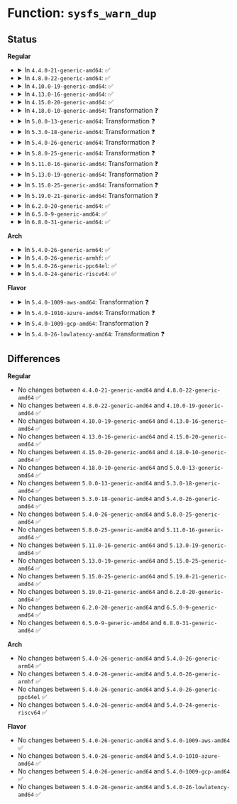 # Function: <code>sysfs_warn_dup</code>

## Status
<b>Regular</b>
<ul>
<li>
<details>
<summary>In <code>4.4.0-21-generic-amd64</code>: ✅</summary>

```c
void sysfs_warn_dup(struct kernfs_node * parent, const char * name)
```

```json
{
  "name": "sysfs_warn_dup",
  "collision_type": "Unique Global",
  "inline_type": "No",
  "funcs": [
    {
      "addr": 18446744071581518944,
      "name": "sysfs_warn_dup",
      "external": true,
      "loc": "fs/sysfs/dir.c:22",
      "file": "fs/sysfs/dir.c",
      "inline": "seen, unknown",
      "caller_inline": [],
      "caller_func": [
        "fs/sysfs/file.c:sysfs_add_file_mode_ns",
        "fs/sysfs/dir.c:sysfs_create_mount_point",
        "fs/sysfs/dir.c:sysfs_create_dir_ns",
        "fs/sysfs/group.c:__compat_only_sysfs_link_entry_to_kobj",
        "fs/sysfs/group.c:internal_create_group"
      ]
    }
  ],
  "symbols": [
    {
      "addr": 18446744071581518944,
      "name": "sysfs_warn_dup",
      "section": ".text",
      "bind": "STB_GLOBAL",
      "size": 113
    }
  ]
}
```
</details>
</li>
<li>
<details>
<summary>In <code>4.8.0-22-generic-amd64</code>: ✅</summary>

```c
void sysfs_warn_dup(struct kernfs_node * parent, const char * name)
```

```json
{
  "name": "sysfs_warn_dup",
  "collision_type": "Unique Global",
  "inline_type": "No",
  "funcs": [
    {
      "addr": 18446744071581704928,
      "name": "sysfs_warn_dup",
      "external": true,
      "loc": "fs/sysfs/dir.c:22",
      "file": "fs/sysfs/dir.c",
      "inline": "seen, unknown",
      "caller_inline": [],
      "caller_func": [
        "fs/sysfs/file.c:sysfs_add_file_mode_ns",
        "fs/sysfs/dir.c:sysfs_create_mount_point",
        "fs/sysfs/dir.c:sysfs_create_dir_ns",
        "fs/sysfs/group.c:__compat_only_sysfs_link_entry_to_kobj",
        "fs/sysfs/group.c:internal_create_group"
      ]
    }
  ],
  "symbols": [
    {
      "addr": 18446744071581704928,
      "name": "sysfs_warn_dup",
      "section": ".text",
      "bind": "STB_GLOBAL",
      "size": 113
    }
  ]
}
```
</details>
</li>
<li>
<details>
<summary>In <code>4.10.0-19-generic-amd64</code>: ✅</summary>

```c
void sysfs_warn_dup(struct kernfs_node * parent, const char * name)
```

```json
{
  "name": "sysfs_warn_dup",
  "collision_type": "Unique Global",
  "inline_type": "No",
  "funcs": [
    {
      "addr": 18446744071581792784,
      "name": "sysfs_warn_dup",
      "external": true,
      "loc": "fs/sysfs/dir.c:22",
      "file": "fs/sysfs/dir.c",
      "inline": "seen, unknown",
      "caller_inline": [],
      "caller_func": [
        "fs/sysfs/file.c:sysfs_add_file_mode_ns",
        "fs/sysfs/dir.c:sysfs_create_mount_point",
        "fs/sysfs/dir.c:sysfs_create_dir_ns",
        "fs/sysfs/group.c:__compat_only_sysfs_link_entry_to_kobj",
        "fs/sysfs/group.c:internal_create_group"
      ]
    }
  ],
  "symbols": [
    {
      "addr": 18446744071581792784,
      "name": "sysfs_warn_dup",
      "section": ".text",
      "bind": "STB_GLOBAL",
      "size": 113
    }
  ]
}
```
</details>
</li>
<li>
<details>
<summary>In <code>4.13.0-16-generic-amd64</code>: ✅</summary>

```c
void sysfs_warn_dup(struct kernfs_node * parent, const char * name)
```

```json
{
  "name": "sysfs_warn_dup",
  "collision_type": "Unique Global",
  "inline_type": "No",
  "funcs": [
    {
      "addr": 18446744071581847824,
      "name": "sysfs_warn_dup",
      "external": true,
      "loc": "fs/sysfs/dir.c:22",
      "file": "fs/sysfs/dir.c",
      "inline": "seen, unknown",
      "caller_inline": [],
      "caller_func": [
        "fs/sysfs/file.c:sysfs_add_file_mode_ns",
        "fs/sysfs/dir.c:sysfs_create_mount_point",
        "fs/sysfs/dir.c:sysfs_create_dir_ns",
        "fs/sysfs/group.c:__compat_only_sysfs_link_entry_to_kobj",
        "fs/sysfs/group.c:internal_create_group"
      ]
    }
  ],
  "symbols": [
    {
      "addr": 18446744071581847824,
      "name": "sysfs_warn_dup",
      "section": ".text",
      "bind": "STB_GLOBAL",
      "size": 103
    }
  ]
}
```
</details>
</li>
<li>
<details>
<summary>In <code>4.15.0-20-generic-amd64</code>: ✅</summary>

```c
void sysfs_warn_dup(struct kernfs_node * parent, const char * name)
```

```json
{
  "name": "sysfs_warn_dup",
  "collision_type": "Unique Global",
  "inline_type": "No",
  "funcs": [
    {
      "addr": 18446744071581997632,
      "name": "sysfs_warn_dup",
      "external": true,
      "loc": "fs/sysfs/dir.c:22",
      "file": "fs/sysfs/dir.c",
      "inline": "seen, unknown",
      "caller_inline": [],
      "caller_func": [
        "fs/sysfs/file.c:sysfs_add_file_mode_ns",
        "fs/sysfs/dir.c:sysfs_create_mount_point",
        "fs/sysfs/dir.c:sysfs_create_dir_ns",
        "fs/sysfs/group.c:__compat_only_sysfs_link_entry_to_kobj",
        "fs/sysfs/group.c:internal_create_group"
      ]
    }
  ],
  "symbols": [
    {
      "addr": 18446744071581997632,
      "name": "sysfs_warn_dup",
      "section": ".text",
      "bind": "STB_GLOBAL",
      "size": 103
    }
  ]
}
```
</details>
</li>
<li>
<details>
<summary>In <code>4.18.0-10-generic-amd64</code>: Transformation ❓</summary>

```c
void sysfs_warn_dup(struct kernfs_node * parent, const char * name)
```

```json
{
  "name": "sysfs_warn_dup",
  "collision_type": "Unique Global",
  "inline_type": "No",
  "funcs": [
    {
      "addr": 0,
      "name": "sysfs_warn_dup",
      "external": true,
      "loc": "fs/sysfs/dir.c:21",
      "file": "fs/sysfs/dir.c",
      "inline": "seen, unknown",
      "caller_inline": [],
      "caller_func": [
        "fs/sysfs/file.c:sysfs_add_file_mode_ns",
        "fs/sysfs/dir.c:sysfs_create_mount_point",
        "fs/sysfs/dir.c:sysfs_create_dir_ns",
        "fs/sysfs/group.c:__compat_only_sysfs_link_entry_to_kobj",
        "fs/sysfs/group.c:internal_create_group"
      ]
    }
  ],
  "symbols": [
    {
      "addr": 18446744071582186222,
      "name": "sysfs_warn_dup.cold.4",
      "section": ".text",
      "bind": "STB_LOCAL",
      "size": 38
    },
    {
      "addr": 18446744071582185616,
      "name": "sysfs_warn_dup",
      "section": ".text",
      "bind": "STB_GLOBAL",
      "size": 77
    }
  ]
}
```
</details>
</li>
<li>
<details>
<summary>In <code>5.0.0-13-generic-amd64</code>: Transformation ❓</summary>

```c
void sysfs_warn_dup(struct kernfs_node * parent, const char * name)
```

```json
{
  "name": "sysfs_warn_dup",
  "collision_type": "Unique Global",
  "inline_type": "No",
  "funcs": [
    {
      "addr": 0,
      "name": "sysfs_warn_dup",
      "external": true,
      "loc": "fs/sysfs/dir.c:21",
      "file": "fs/sysfs/dir.c",
      "inline": "seen, unknown",
      "caller_inline": [],
      "caller_func": [
        "fs/sysfs/file.c:sysfs_add_file_mode_ns",
        "fs/sysfs/dir.c:sysfs_create_mount_point",
        "fs/sysfs/dir.c:sysfs_create_dir_ns",
        "fs/sysfs/group.c:__compat_only_sysfs_link_entry_to_kobj",
        "fs/sysfs/group.c:internal_create_group"
      ]
    }
  ],
  "symbols": [
    {
      "addr": 18446744071582281374,
      "name": "sysfs_warn_dup.cold.4",
      "section": ".text",
      "bind": "STB_LOCAL",
      "size": 38
    },
    {
      "addr": 18446744071582280752,
      "name": "sysfs_warn_dup",
      "section": ".text",
      "bind": "STB_GLOBAL",
      "size": 77
    }
  ]
}
```
</details>
</li>
<li>
<details>
<summary>In <code>5.3.0-18-generic-amd64</code>: Transformation ❓</summary>

```c
void sysfs_warn_dup(struct kernfs_node * parent, const char * name)
```

```json
{
  "name": "sysfs_warn_dup",
  "collision_type": "Unique Global",
  "inline_type": "No",
  "funcs": [
    {
      "addr": 0,
      "name": "sysfs_warn_dup",
      "external": true,
      "loc": "fs/sysfs/dir.c:21",
      "file": "fs/sysfs/dir.c",
      "inline": "seen, unknown",
      "caller_inline": [],
      "caller_func": [
        "fs/sysfs/file.c:sysfs_add_file_mode_ns",
        "fs/sysfs/dir.c:sysfs_create_mount_point",
        "fs/sysfs/dir.c:sysfs_create_dir_ns",
        "fs/sysfs/group.c:__compat_only_sysfs_link_entry_to_kobj",
        "fs/sysfs/group.c:internal_create_group"
      ]
    }
  ],
  "symbols": [
    {
      "addr": 18446744071582446059,
      "name": "sysfs_warn_dup.cold",
      "section": ".text",
      "bind": "STB_LOCAL",
      "size": 39
    },
    {
      "addr": 18446744071582445424,
      "name": "sysfs_warn_dup",
      "section": ".text",
      "bind": "STB_GLOBAL",
      "size": 78
    }
  ]
}
```
</details>
</li>
<li>
<details>
<summary>In <code>5.4.0-26-generic-amd64</code>: Transformation ❓</summary>

```c
void sysfs_warn_dup(struct kernfs_node * parent, const char * name)
```

```json
{
  "name": "sysfs_warn_dup",
  "collision_type": "Unique Global",
  "inline_type": "No",
  "funcs": [
    {
      "addr": 0,
      "name": "sysfs_warn_dup",
      "external": true,
      "loc": "fs/sysfs/dir.c:21",
      "file": "fs/sysfs/dir.c",
      "inline": "seen, unknown",
      "caller_inline": [],
      "caller_func": [
        "fs/sysfs/file.c:sysfs_add_file_mode_ns",
        "fs/sysfs/dir.c:sysfs_create_mount_point",
        "fs/sysfs/dir.c:sysfs_create_dir_ns",
        "fs/sysfs/group.c:__compat_only_sysfs_link_entry_to_kobj",
        "fs/sysfs/group.c:internal_create_group"
      ]
    }
  ],
  "symbols": [
    {
      "addr": 18446744071582545259,
      "name": "sysfs_warn_dup.cold",
      "section": ".text",
      "bind": "STB_LOCAL",
      "size": 39
    },
    {
      "addr": 18446744071582544624,
      "name": "sysfs_warn_dup",
      "section": ".text",
      "bind": "STB_GLOBAL",
      "size": 78
    }
  ]
}
```
</details>
</li>
<li>
<details>
<summary>In <code>5.8.0-25-generic-amd64</code>: Transformation ❓</summary>

```c
void sysfs_warn_dup(struct kernfs_node * parent, const char * name)
```

```json
{
  "name": "sysfs_warn_dup",
  "collision_type": "Unique Global",
  "inline_type": "No",
  "funcs": [
    {
      "addr": 0,
      "name": "sysfs_warn_dup",
      "external": true,
      "loc": "fs/sysfs/dir.c:21",
      "file": "fs/sysfs/dir.c",
      "inline": "seen, unknown",
      "caller_inline": [],
      "caller_func": [
        "fs/sysfs/file.c:sysfs_add_file_mode_ns",
        "fs/sysfs/dir.c:sysfs_create_mount_point",
        "fs/sysfs/dir.c:sysfs_create_dir_ns",
        "fs/sysfs/symlink.c:sysfs_do_create_link_sd",
        "fs/sysfs/group.c:compat_only_sysfs_link_entry_to_kobj",
        "fs/sysfs/group.c:internal_create_group"
      ]
    }
  ],
  "symbols": [
    {
      "addr": 18446744071582851643,
      "name": "sysfs_warn_dup.cold",
      "section": ".text",
      "bind": "STB_LOCAL",
      "size": 39
    },
    {
      "addr": 18446744071582851008,
      "name": "sysfs_warn_dup",
      "section": ".text",
      "bind": "STB_GLOBAL",
      "size": 78
    }
  ]
}
```
</details>
</li>
<li>
<details>
<summary>In <code>5.11.0-16-generic-amd64</code>: Transformation ❓</summary>

```c
void sysfs_warn_dup(struct kernfs_node * parent, const char * name)
```

```json
{
  "name": "sysfs_warn_dup",
  "collision_type": "Unique Global",
  "inline_type": "No",
  "funcs": [
    {
      "addr": 0,
      "name": "sysfs_warn_dup",
      "external": true,
      "loc": "fs/sysfs/dir.c:21",
      "file": "fs/sysfs/dir.c",
      "inline": "seen, unknown",
      "caller_inline": [],
      "caller_func": [
        "fs/sysfs/file.c:sysfs_add_file_mode_ns",
        "fs/sysfs/dir.c:sysfs_create_mount_point",
        "fs/sysfs/dir.c:sysfs_create_dir_ns",
        "fs/sysfs/symlink.c:sysfs_do_create_link_sd",
        "fs/sysfs/group.c:compat_only_sysfs_link_entry_to_kobj",
        "fs/sysfs/group.c:internal_create_group"
      ]
    }
  ],
  "symbols": [
    {
      "addr": 18446744071591346510,
      "name": "sysfs_warn_dup.cold",
      "section": ".text",
      "bind": "STB_LOCAL",
      "size": 39
    },
    {
      "addr": 18446744071582924048,
      "name": "sysfs_warn_dup",
      "section": ".text",
      "bind": "STB_GLOBAL",
      "size": 78
    }
  ]
}
```
</details>
</li>
<li>
<details>
<summary>In <code>5.13.0-19-generic-amd64</code>: Transformation ❓</summary>

```c
void sysfs_warn_dup(struct kernfs_node * parent, const char * name)
```

```json
{
  "name": "sysfs_warn_dup",
  "collision_type": "Unique Global",
  "inline_type": "No",
  "funcs": [
    {
      "addr": 0,
      "name": "sysfs_warn_dup",
      "external": true,
      "loc": "fs/sysfs/dir.c:21",
      "file": "fs/sysfs/dir.c",
      "inline": "seen, unknown",
      "caller_inline": [],
      "caller_func": [
        "fs/sysfs/file.c:sysfs_add_file_mode_ns",
        "fs/sysfs/dir.c:sysfs_create_mount_point",
        "fs/sysfs/dir.c:sysfs_create_dir_ns",
        "fs/sysfs/symlink.c:sysfs_do_create_link_sd",
        "fs/sysfs/group.c:compat_only_sysfs_link_entry_to_kobj",
        "fs/sysfs/group.c:internal_create_group"
      ]
    }
  ],
  "symbols": [
    {
      "addr": 18446744071591289260,
      "name": "sysfs_warn_dup.cold",
      "section": ".text",
      "bind": "STB_LOCAL",
      "size": 39
    },
    {
      "addr": 18446744071582951696,
      "name": "sysfs_warn_dup",
      "section": ".text",
      "bind": "STB_GLOBAL",
      "size": 78
    }
  ]
}
```
</details>
</li>
<li>
<details>
<summary>In <code>5.15.0-25-generic-amd64</code>: Transformation ❓</summary>

```c
void sysfs_warn_dup(struct kernfs_node * parent, const char * name)
```

```json
{
  "name": "sysfs_warn_dup",
  "collision_type": "Unique Global",
  "inline_type": "No",
  "funcs": [
    {
      "addr": 0,
      "name": "sysfs_warn_dup",
      "external": true,
      "loc": "fs/sysfs/dir.c:21",
      "file": "fs/sysfs/dir.c",
      "inline": "seen, unknown",
      "caller_inline": [],
      "caller_func": [
        "fs/sysfs/file.c:sysfs_add_file_mode_ns",
        "fs/sysfs/dir.c:sysfs_create_mount_point",
        "fs/sysfs/dir.c:sysfs_create_dir_ns",
        "fs/sysfs/symlink.c:sysfs_do_create_link_sd",
        "fs/sysfs/group.c:compat_only_sysfs_link_entry_to_kobj",
        "fs/sysfs/group.c:internal_create_group"
      ]
    }
  ],
  "symbols": [
    {
      "addr": 18446744071592248983,
      "name": "sysfs_warn_dup.cold",
      "section": ".text",
      "bind": "STB_LOCAL",
      "size": 39
    },
    {
      "addr": 18446744071583286928,
      "name": "sysfs_warn_dup",
      "section": ".text",
      "bind": "STB_GLOBAL",
      "size": 78
    }
  ]
}
```
</details>
</li>
<li>
<details>
<summary>In <code>5.19.0-21-generic-amd64</code>: Transformation ❓</summary>

```c
void sysfs_warn_dup(struct kernfs_node * parent, const char * name)
```

```json
{
  "name": "sysfs_warn_dup",
  "collision_type": "Unique Global",
  "inline_type": "No",
  "funcs": [
    {
      "addr": 0,
      "name": "sysfs_warn_dup",
      "external": true,
      "loc": "fs/sysfs/dir.c:21",
      "file": "fs/sysfs/dir.c",
      "inline": "seen, unknown",
      "caller_inline": [],
      "caller_func": [
        "fs/sysfs/file.c:sysfs_add_bin_file_mode_ns",
        "fs/sysfs/file.c:sysfs_add_file_mode_ns",
        "fs/sysfs/dir.c:sysfs_create_mount_point",
        "fs/sysfs/dir.c:sysfs_create_dir_ns",
        "fs/sysfs/symlink.c:sysfs_do_create_link_sd",
        "fs/sysfs/group.c:compat_only_sysfs_link_entry_to_kobj",
        "fs/sysfs/group.c:internal_create_group"
      ]
    }
  ],
  "symbols": [
    {
      "addr": 18446744071594030051,
      "name": "sysfs_warn_dup.cold",
      "section": ".text",
      "bind": "STB_LOCAL",
      "size": 52
    },
    {
      "addr": 18446744071583792400,
      "name": "sysfs_warn_dup",
      "section": ".text",
      "bind": "STB_GLOBAL",
      "size": 77
    }
  ]
}
```
</details>
</li>
<li>
<details>
<summary>In <code>6.2.0-20-generic-amd64</code>: ✅</summary>

```c
void sysfs_warn_dup(struct kernfs_node * parent, const char * name)
```

```json
{
  "name": "sysfs_warn_dup",
  "collision_type": "Unique Global",
  "inline_type": "No",
  "funcs": [
    {
      "addr": 18446744071584412144,
      "name": "sysfs_warn_dup",
      "external": true,
      "loc": "fs/sysfs/dir.c:21",
      "file": "fs/sysfs/dir.c",
      "inline": "seen, unknown",
      "caller_inline": [],
      "caller_func": [
        "fs/sysfs/file.c:sysfs_add_bin_file_mode_ns",
        "fs/sysfs/file.c:sysfs_add_file_mode_ns",
        "fs/sysfs/dir.c:sysfs_create_mount_point",
        "fs/sysfs/dir.c:sysfs_create_dir_ns",
        "fs/sysfs/symlink.c:sysfs_do_create_link_sd",
        "fs/sysfs/group.c:compat_only_sysfs_link_entry_to_kobj",
        "fs/sysfs/group.c:internal_create_group"
      ]
    }
  ],
  "symbols": [
    {
      "addr": 18446744071584412144,
      "name": "sysfs_warn_dup",
      "section": ".text",
      "bind": "STB_GLOBAL",
      "size": 120
    }
  ]
}
```
</details>
</li>
<li>
<details>
<summary>In <code>6.5.0-9-generic-amd64</code>: ✅</summary>

```c
void sysfs_warn_dup(struct kernfs_node * parent, const char * name)
```

```json
{
  "name": "sysfs_warn_dup",
  "collision_type": "Unique Global",
  "inline_type": "No",
  "funcs": [
    {
      "addr": 18446744071584640704,
      "name": "sysfs_warn_dup",
      "external": true,
      "loc": "fs/sysfs/dir.c:21",
      "file": "fs/sysfs/dir.c",
      "inline": "seen, unknown",
      "caller_inline": [],
      "caller_func": [
        "fs/sysfs/file.c:sysfs_add_bin_file_mode_ns",
        "fs/sysfs/file.c:sysfs_add_file_mode_ns",
        "fs/sysfs/dir.c:sysfs_create_mount_point",
        "fs/sysfs/dir.c:sysfs_create_dir_ns",
        "fs/sysfs/symlink.c:sysfs_do_create_link_sd",
        "fs/sysfs/group.c:compat_only_sysfs_link_entry_to_kobj",
        "fs/sysfs/group.c:internal_create_group"
      ]
    }
  ],
  "symbols": [
    {
      "addr": 18446744071584640704,
      "name": "sysfs_warn_dup",
      "section": ".text",
      "bind": "STB_GLOBAL",
      "size": 120
    }
  ]
}
```
</details>
</li>
<li>
<details>
<summary>In <code>6.8.0-31-generic-amd64</code>: ✅</summary>

```c
void sysfs_warn_dup(struct kernfs_node * parent, const char * name)
```

```json
{
  "name": "sysfs_warn_dup",
  "collision_type": "Unique Global",
  "inline_type": "No",
  "funcs": [
    {
      "addr": 18446744071584872992,
      "name": "sysfs_warn_dup",
      "external": true,
      "loc": "fs/sysfs/dir.c:21",
      "file": "fs/sysfs/dir.c",
      "inline": "seen, unknown",
      "caller_inline": [],
      "caller_func": [
        "fs/sysfs/file.c:sysfs_add_bin_file_mode_ns",
        "fs/sysfs/file.c:sysfs_add_file_mode_ns",
        "fs/sysfs/dir.c:sysfs_create_mount_point",
        "fs/sysfs/dir.c:sysfs_create_dir_ns",
        "fs/sysfs/symlink.c:sysfs_do_create_link_sd",
        "fs/sysfs/group.c:compat_only_sysfs_link_entry_to_kobj",
        "fs/sysfs/group.c:internal_create_group"
      ]
    }
  ],
  "symbols": [
    {
      "addr": 18446744071584872992,
      "name": "sysfs_warn_dup",
      "section": ".text",
      "bind": "STB_GLOBAL",
      "size": 167
    }
  ]
}
```
</details>
</li>
</ul>
<b>Arch</b>
<ul>
<li>
<details>
<summary>In <code>5.4.0-26-generic-arm64</code>: ✅</summary>

```c
void sysfs_warn_dup(struct kernfs_node * parent, const char * name)
```

```json
{
  "name": "sysfs_warn_dup",
  "collision_type": "Unique Global",
  "inline_type": "No",
  "funcs": [
    {
      "addr": 18446603336494182600,
      "name": "sysfs_warn_dup",
      "external": true,
      "loc": "fs/sysfs/dir.c:21",
      "file": "fs/sysfs/dir.c",
      "inline": "seen, unknown",
      "caller_inline": [],
      "caller_func": [
        "fs/sysfs/file.c:sysfs_add_file_mode_ns",
        "fs/sysfs/dir.c:sysfs_create_mount_point",
        "fs/sysfs/dir.c:sysfs_create_dir_ns",
        "fs/sysfs/group.c:__compat_only_sysfs_link_entry_to_kobj",
        "fs/sysfs/group.c:internal_create_group"
      ]
    }
  ],
  "symbols": [
    {
      "addr": 18446603336494182600,
      "name": "sysfs_warn_dup",
      "section": ".text",
      "bind": "STB_GLOBAL",
      "size": 128
    }
  ]
}
```
</details>
</li>
<li>
<details>
<summary>In <code>5.4.0-26-generic-armhf</code>: ✅</summary>

```c
void sysfs_warn_dup(struct kernfs_node * parent, const char * name)
```

```json
{
  "name": "sysfs_warn_dup",
  "collision_type": "Unique Global",
  "inline_type": "No",
  "funcs": [
    {
      "addr": 3227619516,
      "name": "sysfs_warn_dup",
      "external": true,
      "loc": "fs/sysfs/dir.c:21",
      "file": "fs/sysfs/dir.c",
      "inline": "seen, unknown",
      "caller_inline": [],
      "caller_func": [
        "fs/sysfs/file.c:sysfs_add_file_mode_ns",
        "fs/sysfs/dir.c:sysfs_create_mount_point",
        "fs/sysfs/dir.c:sysfs_create_dir_ns",
        "fs/sysfs/symlink.c:sysfs_do_create_link_sd",
        "fs/sysfs/group.c:__compat_only_sysfs_link_entry_to_kobj",
        "fs/sysfs/group.c:internal_create_group"
      ]
    }
  ],
  "symbols": [
    {
      "addr": 3227619516,
      "name": "sysfs_warn_dup",
      "section": ".text",
      "bind": "STB_GLOBAL",
      "size": 116
    }
  ]
}
```
</details>
</li>
<li>
<details>
<summary>In <code>5.4.0-26-generic-ppc64el</code>: ✅</summary>

```c
void sysfs_warn_dup(struct kernfs_node * parent, const char * name)
```

```json
{
  "name": "sysfs_warn_dup",
  "collision_type": "Unique Global",
  "inline_type": "No",
  "funcs": [
    {
      "addr": 13835058055287870480,
      "name": "sysfs_warn_dup",
      "external": true,
      "loc": "fs/sysfs/dir.c:21",
      "file": "fs/sysfs/dir.c",
      "inline": "seen, unknown",
      "caller_inline": [],
      "caller_func": [
        "fs/sysfs/file.c:sysfs_add_file_mode_ns",
        "fs/sysfs/dir.c:sysfs_create_mount_point",
        "fs/sysfs/dir.c:sysfs_create_dir_ns",
        "fs/sysfs/group.c:__compat_only_sysfs_link_entry_to_kobj",
        "fs/sysfs/group.c:internal_create_group"
      ]
    }
  ],
  "symbols": [
    {
      "addr": 13835058055287870480,
      "name": "sysfs_warn_dup",
      "section": ".text",
      "bind": "STB_GLOBAL",
      "size": 180
    }
  ]
}
```
</details>
</li>
<li>
<details>
<summary>In <code>5.4.0-24-generic-riscv64</code>: ✅</summary>

```c
void sysfs_warn_dup(struct kernfs_node * parent, const char * name)
```

```json
{
  "name": "sysfs_warn_dup",
  "collision_type": "Unique Global",
  "inline_type": "No",
  "funcs": [
    {
      "addr": 18446743936273647176,
      "name": "sysfs_warn_dup",
      "external": true,
      "loc": "fs/sysfs/dir.c:21",
      "file": "fs/sysfs/dir.c",
      "inline": "seen, unknown",
      "caller_inline": [],
      "caller_func": [
        "fs/sysfs/file.c:sysfs_add_file_mode_ns",
        "fs/sysfs/dir.c:sysfs_create_mount_point",
        "fs/sysfs/dir.c:sysfs_create_dir_ns",
        "fs/sysfs/group.c:__compat_only_sysfs_link_entry_to_kobj",
        "fs/sysfs/group.c:internal_create_group"
      ]
    }
  ],
  "symbols": [
    {
      "addr": 18446743936273647176,
      "name": "sysfs_warn_dup",
      "section": ".text",
      "bind": "STB_GLOBAL",
      "size": 124
    }
  ]
}
```
</details>
</li>
</ul>
<b>Flavor</b>
<ul>
<li>
<details>
<summary>In <code>5.4.0-1009-aws-amd64</code>: Transformation ❓</summary>

```c
void sysfs_warn_dup(struct kernfs_node * parent, const char * name)
```

```json
{
  "name": "sysfs_warn_dup",
  "collision_type": "Unique Global",
  "inline_type": "No",
  "funcs": [
    {
      "addr": 0,
      "name": "sysfs_warn_dup",
      "external": true,
      "loc": "fs/sysfs/dir.c:21",
      "file": "fs/sysfs/dir.c",
      "inline": "seen, unknown",
      "caller_inline": [],
      "caller_func": [
        "fs/sysfs/file.c:sysfs_add_file_mode_ns",
        "fs/sysfs/dir.c:sysfs_create_mount_point",
        "fs/sysfs/dir.c:sysfs_create_dir_ns",
        "fs/sysfs/group.c:__compat_only_sysfs_link_entry_to_kobj",
        "fs/sysfs/group.c:internal_create_group"
      ]
    }
  ],
  "symbols": [
    {
      "addr": 18446744071582513995,
      "name": "sysfs_warn_dup.cold",
      "section": ".text",
      "bind": "STB_LOCAL",
      "size": 39
    },
    {
      "addr": 18446744071582513360,
      "name": "sysfs_warn_dup",
      "section": ".text",
      "bind": "STB_GLOBAL",
      "size": 78
    }
  ]
}
```
</details>
</li>
<li>
<details>
<summary>In <code>5.4.0-1010-azure-amd64</code>: Transformation ❓</summary>

```c
void sysfs_warn_dup(struct kernfs_node * parent, const char * name)
```

```json
{
  "name": "sysfs_warn_dup",
  "collision_type": "Unique Global",
  "inline_type": "No",
  "funcs": [
    {
      "addr": 0,
      "name": "sysfs_warn_dup",
      "external": true,
      "loc": "fs/sysfs/dir.c:21",
      "file": "fs/sysfs/dir.c",
      "inline": "seen, unknown",
      "caller_inline": [],
      "caller_func": [
        "fs/sysfs/file.c:sysfs_add_file_mode_ns",
        "fs/sysfs/dir.c:sysfs_create_mount_point",
        "fs/sysfs/dir.c:sysfs_create_dir_ns",
        "fs/sysfs/group.c:__compat_only_sysfs_link_entry_to_kobj",
        "fs/sysfs/group.c:internal_create_group"
      ]
    }
  ],
  "symbols": [
    {
      "addr": 18446744071582451163,
      "name": "sysfs_warn_dup.cold",
      "section": ".text",
      "bind": "STB_LOCAL",
      "size": 39
    },
    {
      "addr": 18446744071582450528,
      "name": "sysfs_warn_dup",
      "section": ".text",
      "bind": "STB_GLOBAL",
      "size": 78
    }
  ]
}
```
</details>
</li>
<li>
<details>
<summary>In <code>5.4.0-1009-gcp-amd64</code>: Transformation ❓</summary>

```c
void sysfs_warn_dup(struct kernfs_node * parent, const char * name)
```

```json
{
  "name": "sysfs_warn_dup",
  "collision_type": "Unique Global",
  "inline_type": "No",
  "funcs": [
    {
      "addr": 0,
      "name": "sysfs_warn_dup",
      "external": true,
      "loc": "fs/sysfs/dir.c:21",
      "file": "fs/sysfs/dir.c",
      "inline": "seen, unknown",
      "caller_inline": [],
      "caller_func": [
        "fs/sysfs/file.c:sysfs_add_file_mode_ns",
        "fs/sysfs/dir.c:sysfs_create_mount_point",
        "fs/sysfs/dir.c:sysfs_create_dir_ns",
        "fs/sysfs/group.c:__compat_only_sysfs_link_entry_to_kobj",
        "fs/sysfs/group.c:internal_create_group"
      ]
    }
  ],
  "symbols": [
    {
      "addr": 18446744071582504475,
      "name": "sysfs_warn_dup.cold",
      "section": ".text",
      "bind": "STB_LOCAL",
      "size": 39
    },
    {
      "addr": 18446744071582503840,
      "name": "sysfs_warn_dup",
      "section": ".text",
      "bind": "STB_GLOBAL",
      "size": 78
    }
  ]
}
```
</details>
</li>
<li>
<details>
<summary>In <code>5.4.0-26-lowlatency-amd64</code>: Transformation ❓</summary>

```c
void sysfs_warn_dup(struct kernfs_node * parent, const char * name)
```

```json
{
  "name": "sysfs_warn_dup",
  "collision_type": "Unique Global",
  "inline_type": "No",
  "funcs": [
    {
      "addr": 0,
      "name": "sysfs_warn_dup",
      "external": true,
      "loc": "fs/sysfs/dir.c:21",
      "file": "fs/sysfs/dir.c",
      "inline": "seen, unknown",
      "caller_inline": [],
      "caller_func": [
        "fs/sysfs/file.c:sysfs_add_file_mode_ns",
        "fs/sysfs/dir.c:sysfs_create_mount_point",
        "fs/sysfs/dir.c:sysfs_create_dir_ns",
        "fs/sysfs/group.c:__compat_only_sysfs_link_entry_to_kobj",
        "fs/sysfs/group.c:internal_create_group"
      ]
    }
  ],
  "symbols": [
    {
      "addr": 18446744071582585083,
      "name": "sysfs_warn_dup.cold",
      "section": ".text",
      "bind": "STB_LOCAL",
      "size": 39
    },
    {
      "addr": 18446744071582584448,
      "name": "sysfs_warn_dup",
      "section": ".text",
      "bind": "STB_GLOBAL",
      "size": 78
    }
  ]
}
```
</details>
</li>
</ul>

## Differences
<b>Regular</b>
<ul>
<li>
No changes between <code>4.4.0-21-generic-amd64</code> and <code>4.8.0-22-generic-amd64</code> ✅
</li>
<li>
No changes between <code>4.8.0-22-generic-amd64</code> and <code>4.10.0-19-generic-amd64</code> ✅
</li>
<li>
No changes between <code>4.10.0-19-generic-amd64</code> and <code>4.13.0-16-generic-amd64</code> ✅
</li>
<li>
No changes between <code>4.13.0-16-generic-amd64</code> and <code>4.15.0-20-generic-amd64</code> ✅
</li>
<li>
No changes between <code>4.15.0-20-generic-amd64</code> and <code>4.18.0-10-generic-amd64</code> ✅
</li>
<li>
No changes between <code>4.18.0-10-generic-amd64</code> and <code>5.0.0-13-generic-amd64</code> ✅
</li>
<li>
No changes between <code>5.0.0-13-generic-amd64</code> and <code>5.3.0-18-generic-amd64</code> ✅
</li>
<li>
No changes between <code>5.3.0-18-generic-amd64</code> and <code>5.4.0-26-generic-amd64</code> ✅
</li>
<li>
No changes between <code>5.4.0-26-generic-amd64</code> and <code>5.8.0-25-generic-amd64</code> ✅
</li>
<li>
No changes between <code>5.8.0-25-generic-amd64</code> and <code>5.11.0-16-generic-amd64</code> ✅
</li>
<li>
No changes between <code>5.11.0-16-generic-amd64</code> and <code>5.13.0-19-generic-amd64</code> ✅
</li>
<li>
No changes between <code>5.13.0-19-generic-amd64</code> and <code>5.15.0-25-generic-amd64</code> ✅
</li>
<li>
No changes between <code>5.15.0-25-generic-amd64</code> and <code>5.19.0-21-generic-amd64</code> ✅
</li>
<li>
No changes between <code>5.19.0-21-generic-amd64</code> and <code>6.2.0-20-generic-amd64</code> ✅
</li>
<li>
No changes between <code>6.2.0-20-generic-amd64</code> and <code>6.5.0-9-generic-amd64</code> ✅
</li>
<li>
No changes between <code>6.5.0-9-generic-amd64</code> and <code>6.8.0-31-generic-amd64</code> ✅
</li>
</ul>
<b>Arch</b>
<ul>
<li>
No changes between <code>5.4.0-26-generic-amd64</code> and <code>5.4.0-26-generic-arm64</code> ✅
</li>
<li>
No changes between <code>5.4.0-26-generic-amd64</code> and <code>5.4.0-26-generic-armhf</code> ✅
</li>
<li>
No changes between <code>5.4.0-26-generic-amd64</code> and <code>5.4.0-26-generic-ppc64el</code> ✅
</li>
<li>
No changes between <code>5.4.0-26-generic-amd64</code> and <code>5.4.0-24-generic-riscv64</code> ✅
</li>
</ul>
<b>Flavor</b>
<ul>
<li>
No changes between <code>5.4.0-26-generic-amd64</code> and <code>5.4.0-1009-aws-amd64</code> ✅
</li>
<li>
No changes between <code>5.4.0-26-generic-amd64</code> and <code>5.4.0-1010-azure-amd64</code> ✅
</li>
<li>
No changes between <code>5.4.0-26-generic-amd64</code> and <code>5.4.0-1009-gcp-amd64</code> ✅
</li>
<li>
No changes between <code>5.4.0-26-generic-amd64</code> and <code>5.4.0-26-lowlatency-amd64</code> ✅
</li>
</ul>
